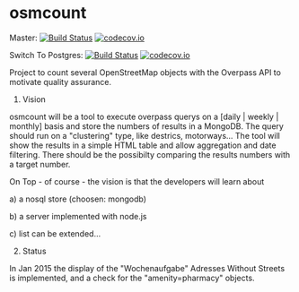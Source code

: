 osmcount
========

Master:   [![Build Status](https://travis-ci.org/TheFive/osmcount.svg?branch=master)](https://travis-ci.org/TheFive/osmcount)
[![codecov.io](https://codecov.io/github/TheFive/osmcount/coverage.svg?branch=master)](https://codecov.io/github/TheFive/osmcount?branch=master)


Switch To Postgres: [![Build Status](https://travis-ci.org/TheFive/osmcount.svg?branch=SwitchToPostgres)](https://travis-ci.org/TheFive/osmcount) 
[![codecov.io](https://codecov.io/github/TheFive/osmcount/coverage.svg?branch=SwitchToPostgres)](https://codecov.io/github/TheFive/osmcount?branch=SwitchToPostgres)


Project to count several OpenStreetMap objects with the Overpass API to motivate quality assurance.

1. Vision

osmcount will be a tool to execute overpass querys on a [daily | weekly | monthly] basis and store the numbers of results 
in a MongoDB. The query should run on a "clustering" type, like destrics, motorways...
The tool will show the results in a simple HTML table and allow aggregation and date filtering. There should be the possibilty 
comparing the results numbers with a target number.

On Top - of course - the vision is that the developers will learn about

a) a nosql store (choosen: mongodb)

b) a server implemented with node.js

c) list can be extended...



2. Status

In Jan 2015 the display of the "Wochenaufgabe" Adresses Without Streets is implemented,
and a check for the "amenity=pharmacy" objects.
